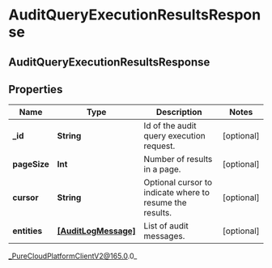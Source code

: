 # AuditQueryExecutionResultsResponse

## AuditQueryExecutionResultsResponse

## Properties

|Name | Type | Description | Notes|
|------------ | ------------- | ------------- | -------------|
| **_id** | **String** | Id of the audit query execution request. | [optional] |
| **pageSize** | **Int** | Number of results in a page. | [optional] |
| **cursor** | **String** | Optional cursor to indicate where to resume the results. | [optional] |
| **entities** | [**[AuditLogMessage]**]([AuditLogMessage]) | List of audit messages. | [optional] |



_PureCloudPlatformClientV2@165.0.0_
